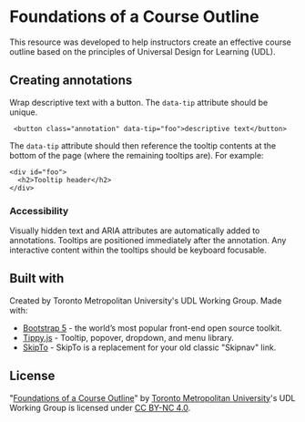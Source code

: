 # Foundations of a Course Outline
This resource was developed to help instructors create an effective course outline based on the principles of Universal Design for Learning (UDL).

## Creating annotations
Wrap descriptive text with a button. The `data-tip` attribute should be unique.
```
 <button class="annotation" data-tip="foo">descriptive text</button>
```

The `data-tip` attribute should then reference the tooltip contents at the bottom of the page (where the remaining tooltips are). For example:
```
<div id="foo">
  <h2>Tooltip header</h2>
</div>
```

### Accessibility
Visually hidden text and ARIA attributes are automatically added to annotations. Tooltips are positioned immediately after the annotation. Any interactive content within the tooltips should be keyboard focusable.

## Built with
Created by Toronto Metropolitan University's UDL Working Group. Made with:

- [Bootstrap 5](https://getbootstrap.com/) - the world’s most popular front-end open source toolkit.
- [Tippy.js](https://github.com/atomiks/tippyjs) - Tooltip, popover, dropdown, and menu library.
- [SkipTo](https://github.com/paypal/skipto) - SkipTo is a replacement for your old classic "Skipnav" link.

## License
"[Foundations of a Course Outline](https://ryersondmp.github.io/udl-syllabus)" by [Toronto Metropolitan University](http://torontomu.ca/)'s UDL Working Group is licensed under [CC BY-NC 4.0](https://creativecommons.org/licenses/by-nc/4.0/?ref=chooser-v1).